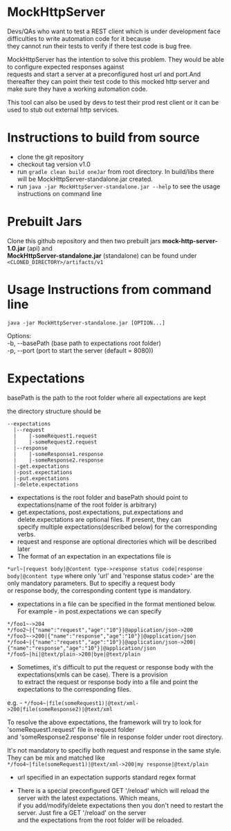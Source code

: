 MockHttpServer
==============

Devs/QAs who want to test a REST client which is under development face difficulties to write automation code for it because  
they cannot run their tests to verify if there test code is bug free.

MockHttpServer has the intention to solve this problem. They would be able to configure expected responses against  
requests and start a server at a preconfigured host url and port.And thereafter they can point their test code to this mocked http server and make sure they have a working automation code.

This tool can also be used by devs to test their prod rest client or it can be used to stub out external http services.

Instructions to build from source
=================================

* clone the git repository
* checkout tag version v1.0
* run `gradle clean build oneJar` from root directory. In build/libs there will be MockHttpServer-standalone.jar created.  
* run `java -jar MockHttpServer-standalone.jar --help` to see the usage instructions on command line

Prebuilt Jars
=============

Clone this github repository and then two prebuilt jars **mock-http-server-1.0.jar** (api) and  
**MockHttpServer-standalone.jar** (standalone) can be found under `<CLONED_DIRECTORY>/artifacts/v1`            


Usage Instructions from command line
====================================

`java -jar MockHttpServer-standalone.jar [OPTION...]`

Options:  
  -b, --basePath  <arg>   (base path to expectations root folder)    
  -p, --port  <arg>       (port to start the server (default = 8080))
  
Expectations
============

basePath is the path to the root folder where all expectations are kept

the directory structure should be
```
--expectations
  |--request
  |    |-someRequest1.request   
  |    |-someRequest2.request   
  |--response
  |    |-someResponse1.response
  |    |-someResponse2.response
  |-get.expectations
  |-post.expectations
  |-put.expectations
  |-delete.expectations
```
* expectations is the root folder and basePath should point to expectations(name of the root folder is arbitrary)
* get.expectations, post.expectations, put.expectations and delete.expectations are optional files. If present, they can  
specify multiple expectations(described below) for the corresponding verbs.
* request and response are optional directories which will be described later
* The format of an expectation in an expectations file is 

``` *url~|request body|@content type->response status code|response body|@content type ```
where only 'url' and 'response status code>' are the only mandatory parameters. But to specifiy a request body  
or response body, the corresponding content type is mandatory.

* expectations in a file can be specified in the format mentioned below. For example - in post.expectations we can specify

```
*/foo1~->204
*/foo2~|{"name":"request","age":"10"}|@application/json->200
*/foo3~->200|{"name":"response","age":"10"}|@application/json
*/foo4~|{"name":"request","age":"10"}|@application/json->200|{"name":"response","age":"10"}|@application/json
*/foo5~|hi|@text/plain->200|bye|@text/plain
```
* Sometimes, it's difficult to put the request or response body with the expectations(xmls can be case). There is a provision  
to extract the request or response body into a file and point the expectations to the corresponding files.

e.g. - ``` */foo4~|file(someRequest1)|@text/xml->200|file(someResponse2)|@text/xml ```

To resolve the above expectations, the framework will try to look for 'someRequest1.request' file in request folder  
and 'someResponse2.response' file in response folder under root directory.

It's not mandatory to specifiy both request and response in the same style. They can be mix and matched like  
``` */foo4~|file(someRequest1)|@text/xml->200|my response|@text/plain ```

* url specified in an expectation supports standard regex format

* There is a special preconfigured GET '/reload' which will reload the server with the latest expectations. Which means,  
if you add/modify/delete expectations then you don't need to restart the server. Just fire a GET '/reload' on the server  
and the expectations from the root folder will be reloaded.
